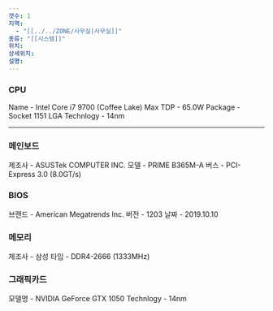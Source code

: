 ```yaml
---
갯수: 1
지역:
  - "[[../../ZONE/사무실|사무실]]"
종류: "[[시스템]]"
위치: 
상세위치: 
설명:
---
```


### CPU
Name - Intel Core i7 9700 (Coffee Lake)
Max TDP - 65.0W
Package - Socket 1151 LGA
Technlogy - 14nm

---
### 메인보드
제조사 - ASUSTek COMPUTER INC.
모델 - PRIME B365M-A
버스 - PCI-Express 3.0 (8.0GT/s)

### BIOS
브랜드 - American Megatrends Inc.
버전 - 1203
날짜 - 2019.10.10

### 메모리
제조사 - 삼성
타입 - DDR4-2666 (1333MHz)

### 그래픽카드
모델명 - NVIDIA GeForce GTX 1050
Technlogy - 14nm